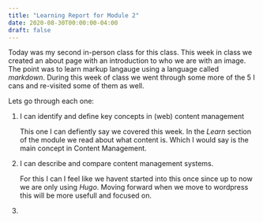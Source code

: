 ```yaml
---
title: "Learning Report for Module 2"
date: 2020-08-30T00:00:00-04:00
draft: false
---
```


Today was my second in-person class for this class. This week in class we created an about page with an introduction 
to who we are with an image. The point was to learn markup langauge using a language called *markdown*. During this week of class
we went through some more of the 5 I cans and re-visited some of them as well. 

Lets go through each one:

1. I can identify and define key concepts in (web) content management
    
   This one I can defiently say we covered this week. In the *Learn* section of the module we read about what 
   content is. Which I would say is the main concept in Content Management.

2. I can describe and compare content management systems.

   For this I can I feel like we havent started into this once since up to now we are only using *Hugo*. Moving
   forward when we move to wordpress this will be more usefull and focused on.

3. 

